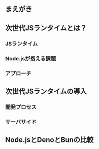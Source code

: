 ## まえがき

<!-- 本ドキュメントの目的を書く -->

## 次世代JSランタイムとは？

### JSランタイム

<!-- そもそもJSのランタイムとは何かを書く -->

### Node.jsが抱える課題

<!-- Node.jsで開発するにあたり直面する課題を書く -->

### アプローチ

<!-- 上記の課題を解決するためのアプローチを書く -->

## 次世代JSランタイムの導入

<!-- 次世代JSランタイムの導入フェーズはいくつかあることを書く -->

### 開発プロセス

<!-- 開発環境としての次世代ランタイム -->

### サーバサイド

<!-- サーバサイドアプリケーションの実行環境としての次世代ランタイム -->

## Node.jsとDenoとBunの比較

<!-- Node.jsとDenoとBunの機能比較。ある程度進んだら書く。 -->